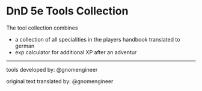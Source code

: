 # DnD 5e Tools Collection

The tool collection combines

* a collection of all specialities in the players handbook translated to german
* exp calculator for additional XP after an adventur

---

tools developed by: @gnomengineer

original text translated by: @gnomengineer
